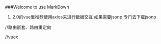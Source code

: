 ###Welcome to use MarkDown

1. 2.0的vue里推荐使用axios来进行数据交互  如果需要jsonp  专门去下载jsonp


//路由嵌套、路由重定向

//vuex
